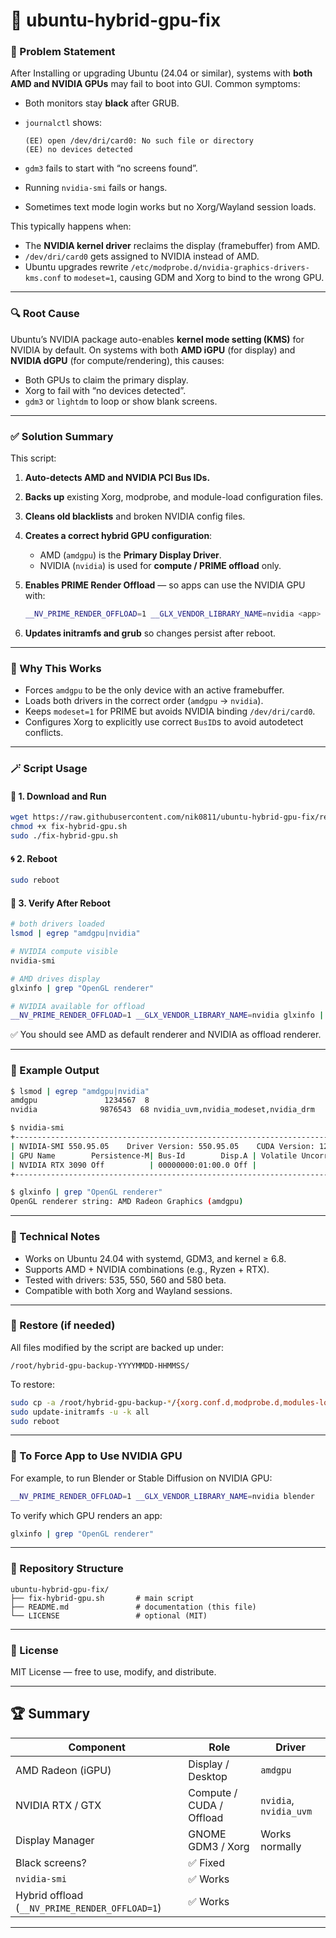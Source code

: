 # 🧰 ubuntu-hybrid-gpu-fix

### 🧩 Problem Statement

After Installing or upgrading Ubuntu (24.04 or similar), systems with **both AMD and NVIDIA GPUs** may fail to boot into GUI.
Common symptoms:

* Both monitors stay **black** after GRUB.
* `journalctl` shows:

  ```
  (EE) open /dev/dri/card0: No such file or directory
  (EE) no devices detected
  ```
* `gdm3` fails to start with “no screens found”.
* Running `nvidia-smi` fails or hangs.
* Sometimes text mode login works but no Xorg/Wayland session loads.

This typically happens when:

* The **NVIDIA kernel driver** reclaims the display (framebuffer) from AMD.
* `/dev/dri/card0` gets assigned to NVIDIA instead of AMD.
* Ubuntu upgrades rewrite `/etc/modprobe.d/nvidia-graphics-drivers-kms.conf` to `modeset=1`, causing GDM and Xorg to bind to the wrong GPU.

---

### 🔍 Root Cause

Ubuntu’s NVIDIA package auto-enables **kernel mode setting (KMS)** for NVIDIA by default.
On systems with both **AMD iGPU** (for display) and **NVIDIA dGPU** (for compute/rendering), this causes:

* Both GPUs to claim the primary display.
* Xorg to fail with “no devices detected”.
* `gdm3` or `lightdm` to loop or show blank screens.

---

### ✅ Solution Summary

This script:

1. **Auto-detects AMD and NVIDIA PCI Bus IDs.**
2. **Backs up** existing Xorg, modprobe, and module-load configuration files.
3. **Cleans old blacklists** and broken NVIDIA config files.
4. **Creates a correct hybrid GPU configuration**:

   * AMD (`amdgpu`) is the **Primary Display Driver**.
   * NVIDIA (`nvidia`) is used for **compute / PRIME offload** only.
5. **Enables PRIME Render Offload** — so apps can use the NVIDIA GPU with:

   ```bash
   __NV_PRIME_RENDER_OFFLOAD=1 __GLX_VENDOR_LIBRARY_NAME=nvidia <app>
   ```
6. **Updates initramfs and grub** so changes persist after reboot.

---

### 🧠 Why This Works

* Forces `amdgpu` to be the only device with an active framebuffer.
* Loads both drivers in the correct order (`amdgpu` → `nvidia`).
* Keeps `modeset=1` for PRIME but avoids NVIDIA binding `/dev/dri/card0`.
* Configures Xorg to explicitly use correct `BusID`s to avoid autodetect conflicts.

---

### 🪄 Script Usage

#### 🔧 1. Download and Run

```bash
wget https://raw.githubusercontent.com/nik0811/ubuntu-hybrid-gpu-fix/refs/heads/master/fix-hybrid-gpu.sh
chmod +x fix-hybrid-gpu.sh
sudo ./fix-hybrid-gpu.sh
```

#### 🌀 2. Reboot

```bash
sudo reboot
```

#### 🧾 3. Verify After Reboot

```bash
# both drivers loaded
lsmod | egrep "amdgpu|nvidia"

# NVIDIA compute visible
nvidia-smi

# AMD drives display
glxinfo | grep "OpenGL renderer"

# NVIDIA available for offload
__NV_PRIME_RENDER_OFFLOAD=1 __GLX_VENDOR_LIBRARY_NAME=nvidia glxinfo | grep "OpenGL renderer"
```

✅ You should see AMD as default renderer and NVIDIA as offload renderer.

---

### 🧩 Example Output

```bash
$ lsmod | egrep "amdgpu|nvidia"
amdgpu               1234567  8
nvidia              9876543  68 nvidia_uvm,nvidia_modeset,nvidia_drm

$ nvidia-smi
+-----------------------------------------------------------------------------+
| NVIDIA-SMI 550.95.05    Driver Version: 550.95.05    CUDA Version: 12.5     |
| GPU Name        Persistence-M| Bus-Id        Disp.A | Volatile Uncorr. ECC |
| NVIDIA RTX 3090 Off          | 00000000:01:00.0 Off |                  N/A |
+-----------------------------------------------------------------------------+

$ glxinfo | grep "OpenGL renderer"
OpenGL renderer string: AMD Radeon Graphics (amdgpu)
```

---

### 🧠 Technical Notes

* Works on Ubuntu 24.04 with systemd, GDM3, and kernel ≥ 6.8.
* Supports AMD + NVIDIA combinations (e.g., Ryzen + RTX).
* Tested with drivers: 535, 550, 560 and 580 beta.
* Compatible with both Xorg and Wayland sessions.

---

### 🧰 Restore (if needed)

All files modified by the script are backed up under:

```
/root/hybrid-gpu-backup-YYYYMMDD-HHMMSS/
```

To restore:

```bash
sudo cp -a /root/hybrid-gpu-backup-*/{xorg.conf.d,modprobe.d,modules-load.d} /etc/
sudo update-initramfs -u -k all
sudo reboot
```

---

### 🧪 To Force App to Use NVIDIA GPU

For example, to run Blender or Stable Diffusion on NVIDIA GPU:

```bash
__NV_PRIME_RENDER_OFFLOAD=1 __GLX_VENDOR_LIBRARY_NAME=nvidia blender
```

To verify which GPU renders an app:

```bash
glxinfo | grep "OpenGL renderer"
```

---

### 🧰 Repository Structure

```
ubuntu-hybrid-gpu-fix/
├── fix-hybrid-gpu.sh       # main script
├── README.md               # documentation (this file)
└── LICENSE                 # optional (MIT)
```

---

### 🏁 License

MIT License — free to use, modify, and distribute.

---

## 🏆 Summary

| Component                                      | Role                     | Driver                 |
| ---------------------------------------------- | ------------------------ | ---------------------- |
| AMD Radeon (iGPU)                              | Display / Desktop        | `amdgpu`               |
| NVIDIA RTX / GTX                               | Compute / CUDA / Offload | `nvidia`, `nvidia_uvm` |
| Display Manager                                | GNOME GDM3 / Xorg        | Works normally         |
| Black screens?                                 | ✅ Fixed                  |                        |
| `nvidia-smi`                                   | ✅ Works                  |                        |
| Hybrid offload (`__NV_PRIME_RENDER_OFFLOAD=1`) | ✅ Works                  |                        |

---
